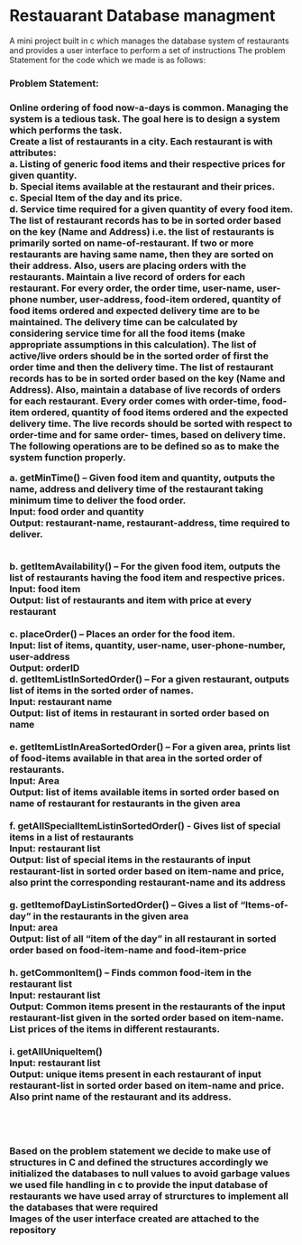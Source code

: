 # Restauarant Database managment
A mini project built in c which manages the database system of restaurants and provides a user interface to perform a set of instructions
The problem Statement for the code which we made is as follows:

<h3>Problem Statement:<h3/>
Online ordering of food now-a-days is common. Managing the system is a tedious task. The goal here is to design a
system which performs the task.<br />
Create a list of restaurants in a city. Each restaurant is with attributes:<br />
a. Listing of generic food items and their respective prices for given quantity. <br />
b. Special items available at the restaurant and their prices. <br />
c. Special Item of the day and its price. <br />
d. Service time required for a given quantity of every food item. <br />
The list of restaurant records has to be in sorted order based on the key (Name and Address) i.e. the list of restaurants is
primarily sorted on name-of-restaurant. If two or more restaurants are having same name, then they are sorted on their
address.
Also, users are placing orders with the restaurants. Maintain a live record of orders for each restaurant. For every order,
the order time, user-name, user-phone number, user-address, food-item ordered, quantity of food items ordered and
expected delivery time are to be maintained. The delivery time can be calculated by considering service time for all the
food items (make appropriate assumptions in this calculation). The list of active/live orders should be in the sorted order
of first the order time and then the delivery time.
The list of restaurant records has to be in sorted order based on the key (Name and Address).
Also, maintain a database of live records of orders for each restaurant. Every order comes with order-time, food-item
ordered, quantity of food items ordered and the expected delivery time. The live records should be sorted with respect to
order-time and for same order- times, based on delivery time.
The following operations are to be defined so as to make the system function properly.

a. getMinTime() – Given food item and quantity, outputs the name, address and delivery time of the restaurant
taking minimum time to deliver the food order.<br />
Input: food order and quantity<br />
Output: restaurant-name, restaurant-address, time required to deliver.<br /><br />

b. getItemAvailability() – For the given food item, outputs the list of restaurants having the food item and respective
prices.<br />
Input: food item<br />
Output: list of restaurants and item with price at every restaurant<br /><br />
c. placeOrder() – Places an order for the food item.<br />
Input: list of items, quantity, user-name, user-phone-number, user-address<br />
Output: orderID<br />
d. getItemListInSortedOrder() – For a given restaurant, outputs list of items in the sorted order of names.<br />
Input: restaurant name<br />
Output: list of items in restaurant in sorted order based on name<br /><br />
e. getItemListInAreaSortedOrder() – For a given area, prints list of food-items available in that area in the sorted
order of restaurants.<br />
Input: Area<br />
Output: list of items available items in sorted order based on name of restaurant for restaurants in the given area<br /><br />
f. getAllSpecialItemListinSortedOrder() - Gives list of special items in a list of restaurants<br />
Input: restaurant list<br />
Output: list of special items in the restaurants of input restaurant-list in sorted order based on item-name and
price, also print the corresponding restaurant-name and its address<br /><br />
g. getItemofDayListinSortedOrder() – Gives a list of “Items-of-day” in the restaurants in the given area<br />
Input: area<br />
Output: list of all “item of the day” in all restaurant in sorted order based on food-item-name and food-item-price<br /><br />
h. getCommonItem() – Finds common food-item in the restaurant list<br />
Input: restaurant list<br />
Output: Common items present in the restaurants of the input restaurant-list given in the sorted order based on
item-name. List prices of the items in different restaurants.<br /><br />
i. getAllUniqueItem()<br />
Input: restaurant list<br />
Output: unique items present in each restaurant of input restaurant-list in sorted order based on item-name and
price. Also print name of the restaurant and its address.<br /><br />

<br /><br /> 
Based on the problem statement we decide to make use of structures in C and defined the structures accordingly
we initialized the databases to null values to avoid garbage values
we used file handling in c to provide the input database of restaurants
we have used array of strurctures to implement all the databases that were required
<br />
Images of the user interface created are attached to the repository
